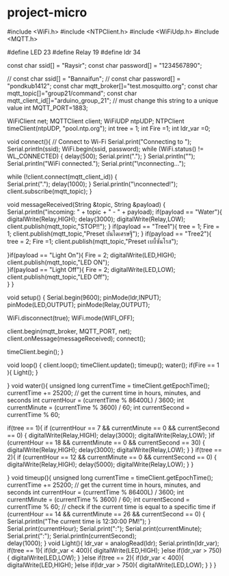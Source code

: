 # project-micro
#include <WiFi.h>
#include <NTPClient.h>
#include <WiFiUdp.h>
#include <MQTT.h>

#define LED 23
#define Relay 19
#define ldr 34

const char ssid[] = "Raysir";
const char password[] = "1234567890";

// const char ssid[] = "Bannaifun";
// const char password[] = "pondkub1412";
const char mqtt_broker[]="test.mosquitto.org";
const char mqtt_topic[]="group21/command";
const char mqtt_client_id[]="arduino_group_21"; // must change this string to a unique value
int MQTT_PORT=1883;

WiFiClient net;
MQTTClient client;
WiFiUDP ntpUDP;
NTPClient timeClient(ntpUDP, "pool.ntp.org");
int tree = 1;
int Fire =1;
int  ldr_var =0;

void connect(){
  // Connect to Wi-Fi
  Serial.print("Connecting to ");
  Serial.println(ssid);
  WiFi.begin(ssid, password);
  while (WiFi.status() != WL_CONNECTED) {
    delay(500);
    Serial.print(".");
  }
  Serial.println("");
  Serial.println("WiFi connected.");
  Serial.print("\nconnecting...");

  while (!client.connect(mqtt_client_id)) {  
    Serial.print(".");
    delay(1000);
  }
  Serial.println("\nconnected!");
  client.subscribe(mqtt_topic);
}

void messageReceived(String &topic, String &payload) {
  Serial.println("incoming: " + topic + " - " + payload);
  if(payload == "Water"){
    digitalWrite(Relay,HIGH);
    delay(3000);
    digitalWrite(Relay,LOW);
    client.publish(mqtt_topic,"STOP!!");
  }
  if(payload == "Tree1"){
    tree = 1;
    Fire = 1;
    client.publish(mqtt_topic,"Preset บันไดเศรษฐี");
  }
  if(payload == "Tree2"){
    tree = 2;
    Fire =1;
    client.publish(mqtt_topic,"Preset เบบี้ซันโรส");

  }if(payload == "Light On"){
    Fire = 2;
    digitalWrite(LED,HIGH);
    client.publish(mqtt_topic,"LED ON");        
  }if(payload == "Light Off"){
    Fire = 2;
    digitalWrite(LED,LOW);
    client.publish(mqtt_topic,"LED Off");        
  }
}

void setup() {
  Serial.begin(9600);
  pinMode(ldr,INPUT);
  pinMode(LED,OUTPUT);
  pinMode(Relay,OUTPUT);

  WiFi.disconnect(true);
  WiFi.mode(WIFI_OFF);

  client.begin(mqtt_broker, MQTT_PORT, net);
  client.onMessage(messageReceived);
  connect();

  timeClient.begin();
}

void loop() {
  client.loop();
  timeClient.update();
  timeup();
  water();
  if(Fire == 1 ){
  Light();
  }
  
}
void water(){
  unsigned long currentTime = timeClient.getEpochTime();
currentTime += 25200;
  // get the current time in hours, minutes, and seconds
int currentHour = (currentTime % 86400L) / 3600;
int currentMinute = (currentTime % 3600) / 60;
int currentSecond = currentTime % 60;

if(tree == 1){
  if (currentHour == 7 && currentMinute == 0 && currentSecond == 0) {
    digitalWrite(Relay,HIGH);
    delay(3000);
    digitalWrite(Relay,LOW);
  }if (currentHour == 18 && currentMinute == 0 && currentSecond == 30) {
    digitalWrite(Relay,HIGH);
    delay(3000);
    digitalWrite(Relay,LOW);
  } 
}
if(tree == 2){
  if (currentHour == 12 && currentMinute == 0 && currentSecond == 0) {
    digitalWrite(Relay,HIGH);
    delay(5000);
    digitalWrite(Relay,LOW);
  } 
}    
   
}
void timeup(){
  unsigned long currentTime = timeClient.getEpochTime();
currentTime += 25200;
  // get the current time in hours, minutes, and seconds
int currentHour = (currentTime % 86400L) / 3600;
int currentMinute = (currentTime % 3600) / 60;
int currentSecond = currentTime % 60;
  // check if the current time is equal to a specific time
  if (currentHour == 14 && currentMinute == 26 && currentSecond == 0) {
    Serial.println("The current time is 12:30:00 PM!");
  }
  Serial.print(currentHour);
  Serial.print(":");
  Serial.print(currentMinute);
  Serial.print(":");
  Serial.println(currentSecond);  
  delay(1000);
}
void Light(){
  ldr_var = analogRead(ldr);
  Serial.println(ldr_var);
    if(tree == 1){
      if(ldr_var < 400){
      digitalWrite(LED,HIGH);
      }else if(ldr_var > 750){
      digitalWrite(LED,LOW);
      }
    }else if(tree == 2){
      if(ldr_var < 400){
      digitalWrite(LED,HIGH);
      }else if(ldr_var > 750){
      digitalWrite(LED,LOW);
      }
    }
  }
